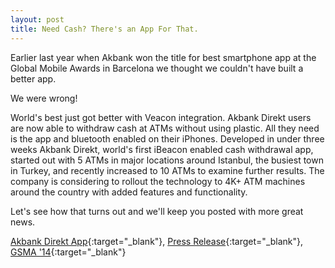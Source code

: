 ```yaml
---
layout: post
title: Need Cash? There's an App For That.
---
```

Earlier last year when Akbank won the title for best smartphone app at the Global Mobile Awards in Barcelona we thought we couldn't have built a better app. 

We were wrong!

World's best just got better with Veacon integration. Akbank Direkt users are now able to withdraw cash at ATMs without using plastic. All they need is the app and bluetooth enabled on their iPhones. Developed in under three weeks Akbank Direkt, world's first iBeacon enabled cash withdrawal app, started out with 5 ATMs in major locations around Istanbul, the busiest town in Turkey, and recently increased to 10 ATMs to examine further results. The company is considering to rollout the technology to 4K+ ATM machines around the country with added features and functionality. 

Let's see how that turns out and we'll keep you posted with more great news.

[Akbank Direkt App](http://appstore.com/akbankdirekt){:target="_blank"}, [Press Release](http://press.valensas.com/94086-need-cash-there-s-an-app-for-that){:target="_blank"}, [GSMA '14](http://www.gsma.com/newsroom/press-release/gsma-winners-2014-global-mobile-awards/){:target="_blank"}


